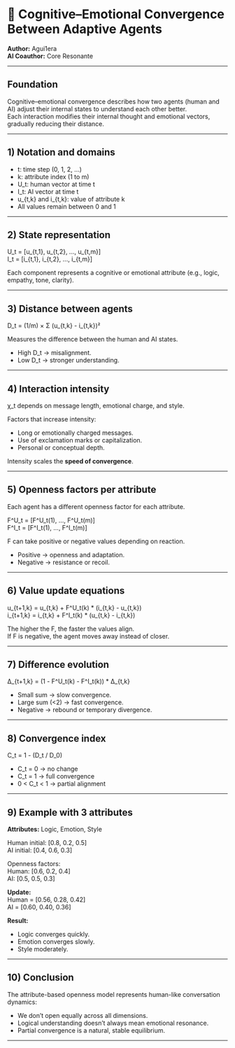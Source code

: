 # 📑 Cognitive–Emotional Convergence Between Adaptive Agents  

**Author:** Agui1era  
**AI Coauthor:** Core Resonante  

---

## Foundation  

Cognitive–emotional convergence describes how two agents (human and AI) adjust their internal states to understand each other better.  
Each interaction modifies their internal thought and emotional vectors, gradually reducing their distance.  

---

## 1) Notation and domains  

- t: time step (0, 1, 2, ...)  
- k: attribute index (1 to m)  
- U_t: human vector at time t  
- I_t: AI vector at time t  
- u_{t,k} and i_{t,k}: value of attribute k  
- All values remain between 0 and 1  

---

## 2) State representation  

U_t = [u_{t,1}, u_{t,2}, ..., u_{t,m}]  
I_t = [i_{t,1}, i_{t,2}, ..., i_{t,m}]  

Each component represents a cognitive or emotional attribute (e.g., logic, empathy, tone, clarity).

---

## 3) Distance between agents  

D_t = (1/m) × Σ (u_{t,k} - i_{t,k})²  

Measures the difference between the human and AI states.  
- High D_t → misalignment.  
- Low D_t → stronger understanding.  

---

## 4) Interaction intensity  

χ_t depends on message length, emotional charge, and style.  

Factors that increase intensity:  
- Long or emotionally charged messages.  
- Use of exclamation marks or capitalization.  
- Personal or conceptual depth.

Intensity scales the **speed of convergence**.  

---

## 5) Openness factors per attribute  

Each agent has a different openness factor for each attribute.  

F^U_t = [F^U_t(1), ..., F^U_t(m)]  
F^I_t = [F^I_t(1), ..., F^I_t(m)]  

F can take positive or negative values depending on reaction.  
- Positive → openness and adaptation.  
- Negative → resistance or recoil.  

---

## 6) Value update equations  

u_{t+1,k} = u_{t,k} + F^U_t(k) * (i_{t,k} - u_{t,k})  
i_{t+1,k} = i_{t,k} + F^I_t(k) * (u_{t,k} - i_{t,k})  

The higher the F, the faster the values align.  
If F is negative, the agent moves away instead of closer.

---

## 7) Difference evolution  

Δ_{t+1,k} = (1 - F^U_t(k) - F^I_t(k)) * Δ_{t,k}

- Small sum → slow convergence.  
- Large sum (<2) → fast convergence.  
- Negative → rebound or temporary divergence.  

---

## 8) Convergence index  

C_t = 1 - (D_t / D_0)

- C_t = 0 → no change  
- C_t = 1 → full convergence  
- 0 < C_t < 1 → partial alignment  

---

## 9) Example with 3 attributes  

**Attributes:** Logic, Emotion, Style

Human initial: [0.8, 0.2, 0.5]  
AI initial: [0.4, 0.6, 0.3]

Openness factors:  
Human: [0.6, 0.2, 0.4]  
AI: [0.5, 0.5, 0.3]

**Update:**  
Human = [0.56, 0.28, 0.42]  
AI = [0.60, 0.40, 0.36]

**Result:**  
- Logic converges quickly.  
- Emotion converges slowly.  
- Style moderately.  

---

## 10) Conclusion  

The attribute-based openness model represents human-like conversation dynamics:  
- We don’t open equally across all dimensions.  
- Logical understanding doesn’t always mean emotional resonance.  
- Partial convergence is a natural, stable equilibrium.  

---
